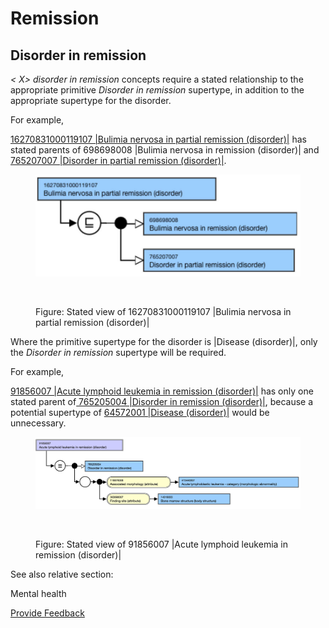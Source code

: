 # Remission

## Disorder in remission

_< X> disorder in remission_ concepts require a stated relationship to the appropriate primitive _Disorder in remission_ supertype, in addition to the appropriate supertype for the disorder.

For example,

[16270831000119107 |Bulimia nervosa in partial remission (disorder)|](http://snomed.info/id/16270831000119107) has stated parents of 698698008 |Bulimia nervosa in remission (disorder)| and [765207007 |Disorder in partial remission (disorder)|](http://snomed.info/id/765207007).

<figure><img src="../../../../../../.gitbook/assets/image (44) (1) (1).png" alt=""><figcaption></figcaption></figure>

<figure><img src="../../../../../../authoring/clinical-finding-and-disorder/images/174690538.png" alt=""><figcaption><p>Figure: Stated view of 16270831000119107 |Bulimia nervosa in partial remission (disorder)|</p></figcaption></figure>

Where the primitive supertype for the disorder is |Disease (disorder)|, only the _Disorder in remission_ supertype will be required.

For example,

[91856007 |Acute lymphoid leukemia in remission (disorder)|](http://snomed.info/id/91856007) has only one stated parent of[ 765205004 |Disorder in remission (disorder)|](http://snomed.info/id/765205004), because a potential supertype of [64572001 |Disease (disorder)|](http://snomed.info/id/64572001) would be unnecessary.

<figure><img src="../../../../../../.gitbook/assets/image (45) (1) (1).png" alt=""><figcaption></figcaption></figure>

<figure><img src="../../../../../../authoring/clinical-finding-and-disorder/images/174690540.png" alt=""><figcaption><p>Figure: Stated view of 91856007 |Acute lymphoid leukemia in remission (disorder)|</p></figcaption></figure>

See also relative section:

Mental health






<a href="https://docs.google.com/forms/d/e/1FAIpQLScTmbZIf0UEQwYDkY27EEWBkaiYkHSbR0_9DmFrMLXoQLyL7Q/viewform?usp=pp_url&entry.1767247133=SCT+Editorial+Guide&entry.670899847=Remission" class="button primary">Provide Feedback</a>
